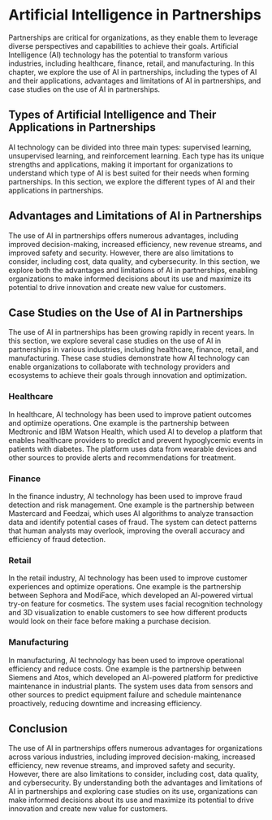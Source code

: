 Artificial Intelligence in Partnerships
=======================================

Partnerships are critical for organizations, as they enable them to leverage diverse perspectives and capabilities to achieve their goals. Artificial Intelligence (AI) technology has the potential to transform various industries, including healthcare, finance, retail, and manufacturing. In this chapter, we explore the use of AI in partnerships, including the types of AI and their applications, advantages and limitations of AI in partnerships, and case studies on the use of AI in partnerships.

Types of Artificial Intelligence and Their Applications in Partnerships
-----------------------------------------------------------------------

AI technology can be divided into three main types: supervised learning, unsupervised learning, and reinforcement learning. Each type has its unique strengths and applications, making it important for organizations to understand which type of AI is best suited for their needs when forming partnerships. In this section, we explore the different types of AI and their applications in partnerships.

Advantages and Limitations of AI in Partnerships
------------------------------------------------

The use of AI in partnerships offers numerous advantages, including improved decision-making, increased efficiency, new revenue streams, and improved safety and security. However, there are also limitations to consider, including cost, data quality, and cybersecurity. In this section, we explore both the advantages and limitations of AI in partnerships, enabling organizations to make informed decisions about its use and maximize its potential to drive innovation and create new value for customers.

Case Studies on the Use of AI in Partnerships
---------------------------------------------

The use of AI in partnerships has been growing rapidly in recent years. In this section, we explore several case studies on the use of AI in partnerships in various industries, including healthcare, finance, retail, and manufacturing. These case studies demonstrate how AI technology can enable organizations to collaborate with technology providers and ecosystems to achieve their goals through innovation and optimization.

### Healthcare

In healthcare, AI technology has been used to improve patient outcomes and optimize operations. One example is the partnership between Medtronic and IBM Watson Health, which used AI to develop a platform that enables healthcare providers to predict and prevent hypoglycemic events in patients with diabetes. The platform uses data from wearable devices and other sources to provide alerts and recommendations for treatment.

### Finance

In the finance industry, AI technology has been used to improve fraud detection and risk management. One example is the partnership between Mastercard and Feedzai, which uses AI algorithms to analyze transaction data and identify potential cases of fraud. The system can detect patterns that human analysts may overlook, improving the overall accuracy and efficiency of fraud detection.

### Retail

In the retail industry, AI technology has been used to improve customer experiences and optimize operations. One example is the partnership between Sephora and ModiFace, which developed an AI-powered virtual try-on feature for cosmetics. The system uses facial recognition technology and 3D visualization to enable customers to see how different products would look on their face before making a purchase decision.

### Manufacturing

In manufacturing, AI technology has been used to improve operational efficiency and reduce costs. One example is the partnership between Siemens and Atos, which developed an AI-powered platform for predictive maintenance in industrial plants. The system uses data from sensors and other sources to predict equipment failure and schedule maintenance proactively, reducing downtime and increasing efficiency.

Conclusion
----------

The use of AI in partnerships offers numerous advantages for organizations across various industries, including improved decision-making, increased efficiency, new revenue streams, and improved safety and security. However, there are also limitations to consider, including cost, data quality, and cybersecurity. By understanding both the advantages and limitations of AI in partnerships and exploring case studies on its use, organizations can make informed decisions about its use and maximize its potential to drive innovation and create new value for customers.
